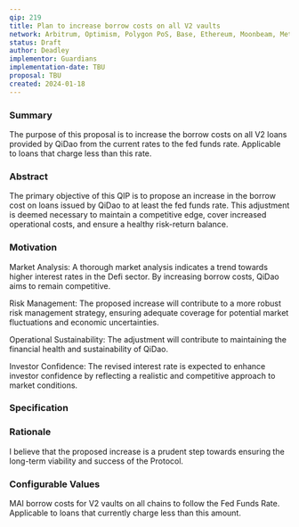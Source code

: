 ```yaml
---
qip: 219
title: Plan to increase borrow costs on all V2 vaults
network: Arbitrum, Optimism, Polygon PoS, Base, Ethereum, Moonbeam, Metis, BNB, Polygon zkEVM
status: Draft
author: Deadley
implementor: Guardians
implementation-date: TBU
proposal: TBU
created: 2024-01-18
---
```


### **Summary**

The purpose of this proposal is to increase the borrow costs on all V2 loans provided by QiDao from the current rates to the fed funds rate. Applicable to loans that charge less than this rate.

### **Abstract**

The primary objective of this QIP is to propose an increase in the borrow cost on loans issued by QiDao to at least the fed funds rate. This adjustment is deemed necessary to maintain a competitive edge, cover increased operational costs, and ensure a healthy risk-return balance.

### **Motivation**

Market Analysis: A thorough market analysis indicates a trend towards higher interest rates in the Defi sector. By increasing borrow costs, QiDao aims to remain competitive.

Risk Management: The proposed increase will contribute to a more robust risk management strategy, ensuring adequate coverage for potential market fluctuations and economic uncertainties.

Operational Sustainability: The adjustment will contribute to maintaining the financial health and sustainability of QiDao.

Investor Confidence: The revised interest rate is expected to enhance investor confidence by reflecting a realistic and competitive approach to market conditions.

### **Specification**

### **Rationale**

I believe that the proposed increase is a prudent step towards ensuring the long-term viability and success of the Protocol.

### **Configurable Values**

MAI borrow costs for V2 vaults on all chains to follow the Fed Funds Rate. Applicable to loans that currently charge less than this amount.
